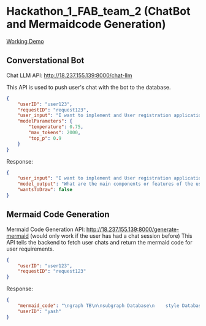 # Hackathon_1_FAB_team_2 (ChatBot and Mermaidcode Generation)

[Working Demo](https://fab-team.xyz/chat-interface)

## Converstational Bot

Chat LLM API: http://18.237.155.139:8000/chat-llm

This API is used to push user's chat with the bot to the database.
```json
{
    "userID": "user123",
    "requestID": "request123",
    "user_input": "I want to implement and User registration application for my club",
    "modelParameters": {
        "temperature": 0.75,
        "max_tokens": 2000,
        "top_p": 0.9
    }
}
```
Response:
```json
{
    "user_input": "I want to implement and User registration application for my club",
    "model_output": "What are the main components or features of the user registration application?",
    "wantsToDraw": false
}
```

## Mermaid Code Generation
Mermaid Code Generation API: http://18.237.155.139:8000/generate-mermaid
(would only work if the user has had a chat session before)
This API tells the backend to fetch user chats and return the mermaid code for user requirements.

```json
{
    "userID": "user123",
    "requestID": "request123"
}
```
Response:
```json
{
    "mermaid_code": "\ngraph TB\n\nsubgraph Database\n    style Database fill:#9370DB,stroke:#333,stroke-width:2px\n    DB[PostgreSQL Database]\nend\n\nsubgraph Server\n    style Server fill:#87CEEB,stroke:#333,stroke-width:2px\n    APP[User Registration Application Server]\nend\n\nsubgraph Authentication\n    style Authentication fill:#FFA07A,stroke:#333,stroke-width:2px\n    AUTH[Authentication Service]\n    MFA[Multi-Factor Authentication]\nend\n\nsubgraph User Profile\n    style \"User Profile\" fill:#90EE90,stroke:#333,stroke-width:2px\n    PROFILE[User Profile Management]\nend\n\nsubgraph Registration\n    style Registration fill:#FFD700,stroke:#333,stroke-width:2px\n    REG[Registration Workflow]\n    EMAIL[Email Verification]\n    CONSENT[Consent Management]\nend\n\nsubgraph Security\n    style Security fill:#FF6347,stroke:#333,stroke-width:2px\n    ENCRYPT[Data Encryption]\n    POLICY[Data Protection Policies]\n    COMPLIANCE[Regulatory Compliance]\nend\n\nsubgraph Cloud\n    style Cloud fill:#ADD8E6,stroke:#333,stroke-width:2px\n    AWS[AWS Cloud Services]\nend\n\nDB --> APP\nAPP --> AUTH\nAUTH --> MFA\nAPP --> PROFILE\nREG --> EMAIL\nREG --> CONSENT\nAPP --> ENCRYPT\nAPP --> POLICY\nAPP --> COMPLIANCE\nAPP --> AWS\n",
    "userID": "yash"
}
```

